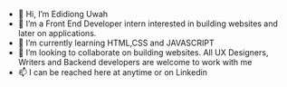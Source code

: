 - 👋 Hi, I’m Edidiong Uwah
- 👀 I’m a Front End Developer intern interested in building websites and later on applications.
- 🌱 I’m currently learning HTML,CSS and JAVASCRIPT
- 💞️ I’m looking to collaborate on building websites. All UX Designers, Writers and Backend developers are welcome to work with me
- 📫 I can be reached here at anytime or on Linkedin

<!---
codeurfantasy/codeurfantasy is a ✨ special ✨ repository because its `README.md` (this file) appears on your GitHub profile.
You can click the Preview link to take a look at your changes.
--->
